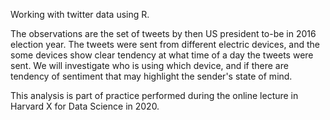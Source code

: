 Working with twitter data using R.

The observations are the set of tweets by then US president to-be in
2016 election year. The tweets were sent from different electric
devices, and the some devices show clear tendency at what time of a
day the tweets were sent. We will investigate who is using which
device, and if there are tendency of sentiment that may highlight the
sender's state of mind.

This analysis is part of practice performed during the online lecture
in Harvard X for Data Science in 2020.





